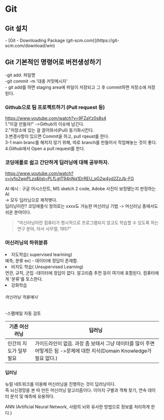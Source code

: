 
<h1>Git</h1>

<h2>Git 설치 </h2>
-  [Git - Downloading Package (git-scm.com)](https://git-scm.com/download/win)

<h2>Git 기본적인 명령어로 버전생성하기 </h2>
-git add. 파일명 <br>
-git commit -m '대충 커밋메시지'<br>
- git add를 하면 staging area에 파일이 저장되고 그 후 commit하면 저장소에 저장된다.<br>

### Github으로 팀 프로젝트하기 (Pull request 등)
https://www.youtube.com/watch?v=9FZaYz0s8s4
<br>
1."이걸 만들자!" ->Github의 이슈에 남긴다.<br>
2."저장소에 있는 걸 끌어와서(Pull) 동기화시킨다.<br>
3.변경사항이 있으면 Commit을 하고, pull rqeust를 한다.<br>
3-1 main branc를 해치지 않기 위해, 따로 branch를 만들어서 작업해놓는 것이 좋다.<br>
4.Github에서 Open a pull request를 한다.<br>

### 코딩애플로 쉽고 간단하게 딥러닝에 대해 공부하자.
https://www.youtube.com/watch?v=ivfp2wpPLzs&list=PLfLgtT94nNq1DrREU_qG2w4yd2ZzJb-FG<br>


AI 예시 : 구글 어시스턴트, MS sketch 2 code, Adobe 사진이 보정됐는지 판정하는 AI<br>
-> 모두 딥러닝으로 제작햇다.<br>
딥러닝이란? 코딩애플식 정의로는 xxxx도 가능한 머신러닝 기법 -> 머신러닝 중에서도 쉬운 분야이다. <br>


>"머신러닝이란 컴퓨터가 명시적으로 프로그램되지 않고도 학습할 수 있도록 하는 연구 분야, 아서 사무엘, 1957"
> 

<h3>머신러닝의 하위분류</h3>
<li>지도학습( supervised learining)</li>
예측, 분류 ex) - 데이터에 정답이 존재함.
<li>비지도 학습( Unsupervised Learning)</li>
연관, 규칙, 군집  -데이터에 정답이 없다. 알고리즘 추천 등이 여기에 포함된다. 컴퓨터에게 '분류'를 토스한다.
<li>강화학습</li>
<h6>머신러닝 적용예시  </h6>
	-스팸메일 자동 검토

| 기존 머신러닝       | 딥러닝                                                                            |
| ------------- | ------------------------------------------------------------------------------ |
| 인간의 지도가 일부 필요 | 가이드라인이 없음. 과장 좀 보태서 그냥 데이터를 많이 주면 어떻게든 됨 ->문제에 대한 지식(Domain Knowledge가 필요 없다.) |

#### 딥러닝 
뉴럴 네트워크를 이용해 머신러닝을 진행하는 것이 딥러닝이다.<br>
즉 뇌신경망을 본 따 만든 머신러닝 알고리즘이다.
이미지 구별과 객체 찾기, 연속 데이터 분석 및 예측에 유용하다.


ANN (Artificial Neural Network, 사람의 뇌와 유사한 방법으로 정보를 처리하게 한다.)

